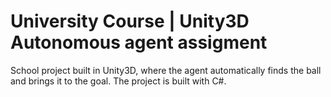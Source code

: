 # University Course | Unity3D Autonomous agent assigment
School project built in Unity3D, where the agent automatically finds the ball and brings it to the goal. 
The project is built with C#.

